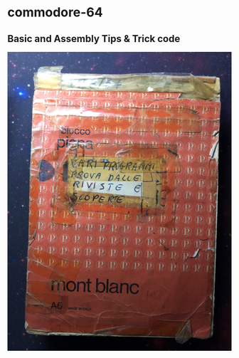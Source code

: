 # commodore-64

## Basic and Assembly Tips &amp; Trick code

  <img src="https://github.com/gfazioli/commodore-64/blob/main/images/Immagine.jpeg" alt="WP Bones Logo" />
